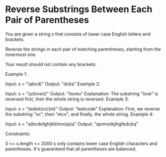 # Reverse Substrings Between Each Pair of Parentheses

You are given a string s that consists of lower case English letters and brackets. 

Reverse the strings in each pair of matching parentheses, starting from the innermost one.

Your result should not contain any brackets.

 

Example 1:

Input: s = "(abcd)"
Output: "dcba"
Example 2:

Input: s = "(u(love)i)"
Output: "iloveu"
Explanation: The substring "love" is reversed first, then the whole string is reversed.
Example 3:

Input: s = "(ed(et(oc))el)"
Output: "leetcode"
Explanation: First, we reverse the substring "oc", then "etco", and finally, the whole string.
Example 4:

Input: s = "a(bcdefghijkl(mno)p)q"
Output: "apmnolkjihgfedcbq"
 

Constraints:

0 <= s.length <= 2000
s only contains lower case English characters and parentheses.
It's guaranteed that all parentheses are balanced.